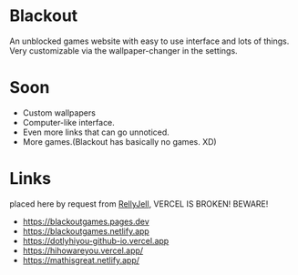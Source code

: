 # Blackout
An unblocked games website with easy to use interface and lots of things. Very customizable via the wallpaper-changer in the settings.

# Soon
- Custom wallpapers
- Computer-like interface.
- Even more links that can go unnoticed.
- More games.(Blackout has basically no games. XD)

# Links
placed here by request from  [RellyJell](https://github.com/RellyJell),
VERCEL IS BROKEN! BEWARE!
- https://blackoutgames.pages.dev
- https://blackoutgames.netlify.app
- https://dotlyhiyou-github-io.vercel.app
- https://hihowareyou.vercel.app/
- https://mathisgreat.netlify.app/
